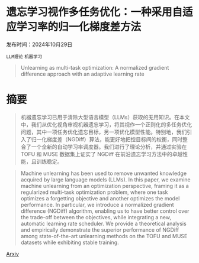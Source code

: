 # 遗忘学习视作多任务优化：一种采用自适应学习率的归一化梯度差方法

发布时间：2024年10月29日

`LLM理论` `机器学习`

> Unlearning as multi-task optimization: A normalized gradient difference approach with an adaptive learning rate

# 摘要

> 机器遗忘学习已用于清除大型语言模型（LLMs）获取的无用知识。在本文中，我们从优化视角审视机器遗忘学习，将其视作一个正则化的多任务优化问题，其中一项任务优化遗忘目标，另一项优化模型性能。特别地，我们引入了归一化梯度差（NGDiff）算法，能更好地把控目标间的权衡，同时整合了一个全新的自动学习率调度器。我们进行了理论分析，并通过实验在 TOFU 和 MUSE 数据集上证实了 NGDiff 在前沿遗忘学习方法中的卓越性能，且训练稳定。

> Machine unlearning has been used to remove unwanted knowledge acquired by large language models (LLMs). In this paper, we examine machine unlearning from an optimization perspective, framing it as a regularized multi-task optimization problem, where one task optimizes a forgetting objective and another optimizes the model performance. In particular, we introduce a normalized gradient difference (NGDiff) algorithm, enabling us to have better control over the trade-off between the objectives, while integrating a new, automatic learning rate scheduler. We provide a theoretical analysis and empirically demonstrate the superior performance of NGDiff among state-of-the-art unlearning methods on the TOFU and MUSE datasets while exhibiting stable training.

[Arxiv](https://arxiv.org/abs/2410.22086)
